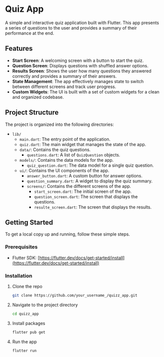 # Quiz App

A simple and interactive quiz application built with Flutter. This app presents a series of questions to the user and provides a summary of their performance at the end.

## Features

- **Start Screen**: A welcoming screen with a button to start the quiz.
- **Question Screen**: Displays questions with shuffled answer options.
- **Results Screen**: Shows the user how many questions they answered correctly and provides a summary of their answers.
- **State Management**: The app effectively manages state to switch between different screens and track user progress.
- **Custom Widgets**: The UI is built with a set of custom widgets for a clean and organized codebase.

## Project Structure

The project is organized into the following directories:

- `lib/`
  - `main.dart`: The entry point of the application.
  - `quiz.dart`: The main widget that manages the state of the app.
  - `data/`: Contains the quiz questions.
    - `questions.dart`: A list of `QuizQuestion` objects.
  - `models/`: Contains the data models for the app.
    - `quiz_question.dart`: The data model for a single quiz question.
  - `ui/`: Contains the UI components of the app.
    - `answer_button.dart`: A custom button for answer options.
    - `question_summary.dart`: A widget to display the quiz summary.
    - `screens/`: Contains the different screens of the app.
      - `start_screen.dart`: The initial screen of the app.
      - `question_screen.dart`: The screen that displays the questions.
      - `resulte_screen.dart`: The screen that displays the results.

## Getting Started

To get a local copy up and running, follow these simple steps.

### Prerequisites

- Flutter SDK: [https://flutter.dev/docs/get-started/install](https://flutter.dev/docs/get-started/install)

### Installation

1. Clone the repo
   ```sh
   git clone https://github.com/your_username_/quizz_app.git
   ```
2. Navigate to the project directory
   ```sh
   cd quizz_app
   ```
3. Install packages
   ```sh
   flutter pub get
   ```
4. Run the app
   ```sh
   flutter run
   ```

